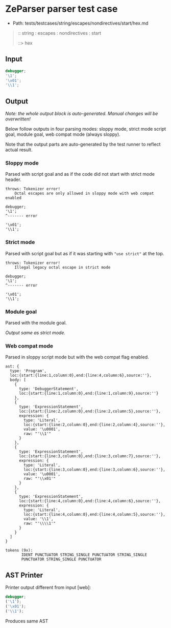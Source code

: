 # ZeParser parser test case

- Path: tests/testcases/string/escapes/nondirectives/start/hex.md

> :: string : escapes : nondirectives : start
>
> ::> hex

## Input

`````js
debugger;
'\1';
'\x01';
'\\1';
`````

## Output

_Note: the whole output block is auto-generated. Manual changes will be overwritten!_

Below follow outputs in four parsing modes: sloppy mode, strict mode script goal, module goal, web compat mode (always sloppy).

Note that the output parts are auto-generated by the test runner to reflect actual result.

### Sloppy mode

Parsed with script goal and as if the code did not start with strict mode header.

`````
throws: Tokenizer error!
    Octal escapes are only allowed in sloppy mode with web compat enabled

debugger;
'\1';
^------- error

'\x01';
'\\1';
`````

### Strict mode

Parsed with script goal but as if it was starting with `"use strict"` at the top.

`````
throws: Tokenizer error!
    Illegal legacy octal escape in strict mode

debugger;
'\1';
^------- error

'\x01';
'\\1';
`````


### Module goal

Parsed with the module goal.

_Output same as strict mode._

### Web compat mode

Parsed in sloppy script mode but with the web compat flag enabled.

`````
ast: {
  type: 'Program',
  loc:{start:{line:1,column:0},end:{line:4,column:6},source:''},
  body: [
    {
      type: 'DebuggerStatement',
      loc:{start:{line:1,column:0},end:{line:1,column:9},source:''}
    },
    {
      type: 'ExpressionStatement',
      loc:{start:{line:2,column:0},end:{line:2,column:5},source:''},
      expression: {
        type: 'Literal',
        loc:{start:{line:2,column:0},end:{line:2,column:4},source:''},
        value: '\u0001',
        raw: "'\\1'"
      }
    },
    {
      type: 'ExpressionStatement',
      loc:{start:{line:3,column:0},end:{line:3,column:7},source:''},
      expression: {
        type: 'Literal',
        loc:{start:{line:3,column:0},end:{line:3,column:6},source:''},
        value: '\u0001',
        raw: "'\\x01'"
      }
    },
    {
      type: 'ExpressionStatement',
      loc:{start:{line:4,column:0},end:{line:4,column:6},source:''},
      expression: {
        type: 'Literal',
        loc:{start:{line:4,column:0},end:{line:4,column:5},source:''},
        value: '\\1',
        raw: "'\\\\1'"
      }
    }
  ]
}

tokens (9x):
       IDENT PUNCTUATOR STRING_SINGLE PUNCTUATOR STRING_SINGLE
       PUNCTUATOR STRING_SINGLE PUNCTUATOR
`````


## AST Printer

Printer output different from input [web]:

````js
debugger;
('\1');
('\x01');
('\\1');
````

Produces same AST
